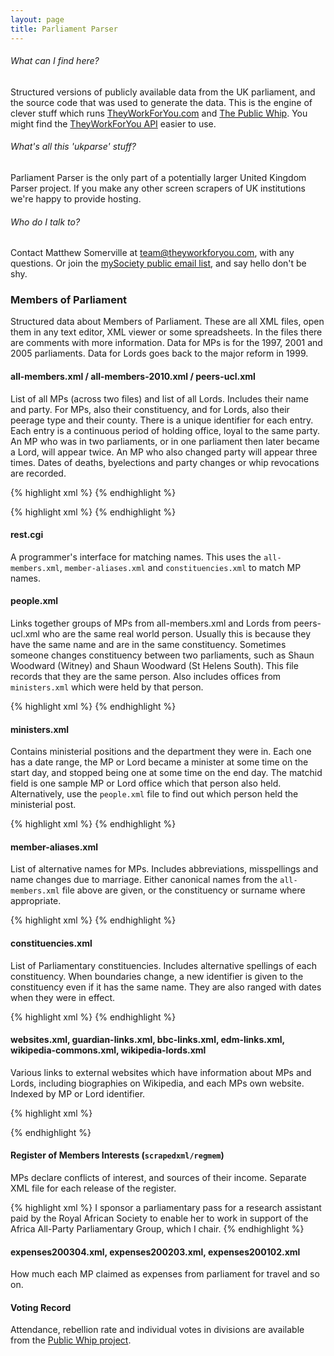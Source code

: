 ```yaml
---
layout: page
title: Parliament Parser
---
```


###### What can I find here?

Structured versions of publicly available data from the UK parliament, and the
source code that was used to generate the data. This is the engine of clever
stuff which runs <a href="http://www.theyworkforyou.com">TheyWorkForYou.com</a>
and <a href="http://www.publicwhip.org.uk">The Public Whip</a>. You might find
the <a href="http://www.theyworkforyou.com/api">TheyWorkForYou API</a> easier to
use.

###### What's all this 'ukparse' stuff?

Parliament Parser is the only part of a potentially larger United Kingdom Parser
project. If you make any other screen scrapers of UK institutions we're happy to
provide hosting.

###### Who do I talk to?

Contact Matthew Somerville at <a
href="mailto:team&#64;theyworkforyou.com">team&#64;theyworkforyou.com</a>, with
any questions. Or join the <a
href="https://secure.mysociety.org/admin/lists/mailman/listinfo/developers-
public ">mySociety public email list</a>, and say hello don't be shy.

### Members of Parliament

Structured data about Members of Parliament. These are all XML files, open them
in any text editor, XML viewer or some spreadsheets. In the files there are
comments with more information. Data for MPs is for the 1997, 2001 and 2005
parliaments. Data for Lords goes back to the major reform in 1999.

#### all-members.xml / all-members-2010.xml / peers-ucl.xml

List of all MPs (across two files) and list of all Lords. Includes their name
and party. For MPs, also their constituency, and for Lords, also their peerage
type and their county. There is a unique identifier for each entry. Each entry
is a continuous period of holding office, loyal to the same party. An MP who was
in two parliaments, or in one parliament then later became a Lord, will appear
twice. An MP who also changed party will appear three times. Dates of deaths,
byelections and party changes or whip revocations are recorded.

{% highlight xml %}
<member
    id="uk.org.publicwhip/member/1656"
    house="commons"
    title="" firstname="Emily" lastname="Thornberry"
    constituency="Islington South &amp; Finsbury" party="Lab"
    fromdate="2005-05-05" todate="9999-12-31"
    fromwhy="general_election" towhy="still_in_office"
/>
{% endhighlight %}

{% highlight xml %}
<lord
    id="uk.org.publicwhip/lord/100633"
    house="lords"
    forenames="Margaret"
    forenames_full="Margaret Hilda"
    title="Baroness" lordname="Thatcher" lordofname=""
    lordofname_full="Kesteven"
    county="the County of Lincolnshire"
    peeragetype="L" affiliation="Con"
    fromdate="1992" todate="9999-12-31"
    ex_MP="yes"
/>
{% endhighlight %}

#### rest.cgi

A programmer's interface for matching names. This uses the `all-members.xml`,
`member-aliases.xml` and `constituencies.xml` to match MP names.

#### people.xml

Links together groups of MPs from all-members.xml and Lords from peers-ucl.xml
who are the same real world person. Usually this is because they have the same
name and are in the same constituency. Sometimes someone changes constituency
between two parliaments, such as Shaun Woodward (Witney) and Shaun Woodward (St
Helens South). This file records that they are the same person. Also includes
offices from `ministers.xml` which were held by that person.

{% highlight xml %}
<person id="uk.org.publicwhip/person/10597" latestname="Paddy Tipping">
    <office id="uk.org.publicwhip/member/1282"/>
    <office id="uk.org.publicwhip/member/1815"/>
    <office id="uk.org.publicwhip/member/597"/>
    <office id="uk.org.publicwhip/moffice/226"/>
</person>
{% endhighlight %}

#### ministers.xml

Contains ministerial  positions and the department they were in.  Each one has a
date range, the MP or Lord became a minister at some time on the start day, and
stopped being one at some time on the end day. The matchid field is one sample
MP or Lord office which that person also held. Alternatively, use the
`people.xml` file to find out which person held the ministerial post.

{% highlight xml %}
<moffice id="uk.org.publicwhip/moffice/327"
    name="Ivor Caplin"
    matchid="uk.org.publicwhip/member/784"
    dept="HM Treasury" position="Assistant Whip"
    fromdate="2001-06-12" todate="2003-06-13"
    source="newlabministers2003-10-15">
</moffice>
{% endhighlight %}

#### member-aliases.xml

List of alternative names for MPs. Includes abbreviations, misspellings and name
changes due to marriage. Either canonical names from the `all-members.xml` file
above are given, or the constituency or surname where appropriate.

{% highlight xml %}
<alias fullname="Andrew Bennett" alternate="Andrew F Bennett" />
<alias lastname="MacKay" alternate="Mackay" />
<alias constituency="Worcester" alternate="Michael John Foster" />
<alias fullname="Tony Wright" alternate="Anthony Wright" />
{% endhighlight %}

#### constituencies.xml

List of Parliamentary constituencies. Includes alternative spellings of each
constituency. When boundaries change, a new identifier is given to the
constituency even if it has the same name. They are also ranged with dates when
they were in effect.

{% highlight xml %}
<constituency id="uk.org.publicwhip/cons/212"
    fromdate="1000-01-01" todate="2005-05-04">
    <name text="Edinburgh, Pentlands"/>
    <name text="Edinburgh Pentlands"/>
</constituency>
{% endhighlight %}

#### websites.xml, guardian-links.xml, bbc-links.xml, edm-links.xml, wikipedia-commons.xml, wikipedia-lords.xml

Various links to external websites which have information about MPs and Lords,
including biographies on Wikipedia, and each MPs own website. Indexed by MP or
Lord identifier.

{% highlight xml %}
<personinfo id="uk.org.publicwhip/person/10197" mp_website="http://www.frankfield.com" />

<personinfo id="uk.org.publicwhip/person/10006"
    guardian_mp_summary="http://politics.guardian.co.uk/person/0,,-35,00.html" />
<consinfo canonical="East Surrey"
    guardian_election_results="http://politics.guardian.co.uk/hoc/constituency/0,,-906,00.html" />
<memberinfo id="uk.org.publicwhip/member/692" swing_to_lose_seat="14.0" />
<memberinfo id="uk.org.publicwhip/member/692" majority_in_seat="13203" />

<memberinfo id="uk.org.publicwhip/member/1224"
    bbc_profile_url="http://news.bbc.co.uk/1/shared/mpdb/html/55.stm" />

<memberinfo id="uk.org.publicwhip/member/687"
    edm_ais_url="http://edm.ais.co.uk/weblink/html/member.html/mem=AbbottSlAsHcOdEsTrInGDiane" />

<memberinfo id="uk.org.publicwhip/lord/100007"
    wikipedia_url="http://en.wikipedia.org/wiki/John_Alderdice%2C_Baron_Alderdice" />
{% endhighlight %}

#### Register of Members Interests (`scrapedxml/regmem`)

MPs declare conflicts of interest, and sources of their income. Separate XML file for each release of the register.

{% highlight xml %}
<regmem personid="uk.org.publicwhip/person/10029"
    memberid="uk.org.publicwhip/member/719" membername="Hugh Bayley"
    date="2005-04-11">
    <category type="4" name="Sponsorship or financial or material support">
        <item>I sponsor a parliamentary pass for a research assistant paid by
        the Royal African Society to enable her to work in support of the
        Africa All-Party Parliamentary Group, which I chair.</item>
    </category>
</regmem>
{% endhighlight %}

#### expenses200304.xml, expenses200203.xml, expenses200102.xml

How much each MP claimed as expenses from parliament for travel and so on.

#### Voting Record

Attendance, rebellion rate and individual votes in divisions are available from
the [Public Whip project](http://publicwhip.owl/project/data.php).
